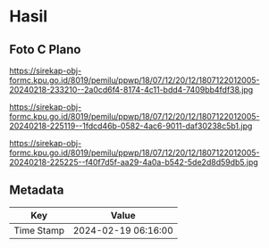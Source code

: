 # Hasil

## Foto C Plano

https://sirekap-obj-formc.kpu.go.id/8019/pemilu/ppwp/18/07/12/20/12/1807122012005-20240218-233210--2a0cd6f4-8174-4c11-bdd4-7409bb4fdf38.jpg

https://sirekap-obj-formc.kpu.go.id/8019/pemilu/ppwp/18/07/12/20/12/1807122012005-20240218-225119--1fdcd46b-0582-4ac6-9011-daf30238c5b1.jpg

https://sirekap-obj-formc.kpu.go.id/8019/pemilu/ppwp/18/07/12/20/12/1807122012005-20240218-225225--f40f7d5f-aa29-4a0a-b542-5de2d8d59db5.jpg


## Metadata

| Key        | Value               |
| ---------- | ------------------- |
| Time Stamp | 2024-02-19 06:16:00 |



